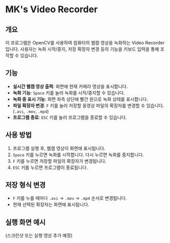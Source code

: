 # MK's Video Recorder

## 개요
이 프로그램은 OpenCV를 사용하여 컴퓨터의 웹캠 영상을 녹화하는 Video Recorder 입니다. 
사용자는 녹화 시작/중지, 저장 확장자 변경 등의 기능을 키보드 입력을 통해 조작할 수 있습니다.

## 기능
- **실시간 웹캠 영상 출력**: 화면에 현재 카메라 영상을 표시합니다.
- **녹화 기능**: `Space` 키를 눌러 녹화를 시작/중지할 수 있습니다.
- **녹화 중 표시 기능**: 화면 좌측 상단에 빨간 원으로 녹화 상태를 표시합니다.
- **파일 확장자 변경**: `F` 키를 눌러 저장할 동영상 파일의 확장자를 변경할 수 있습니다. (`.avi`, `.mov`, `.mp4`)
- **프로그램 종료**: `ESC` 키를 눌러 프로그램을 종료할 수 있습니다.

## 사용 방법
1. 프로그램 실행 후, 웹캠 영상이 화면에 표시됩니다.
2. `Space` 키를 누르면 녹화를 시작합니다. 다시 누르면 녹화를 중지합니다.
3. `F` 키를 누르면 저장할 파일의 확장자가 변경됩니다.
4. `ESC` 키를 누르면 프로그램이 종료됩니다.

## 저장 형식 변경
- `F` 키를 누를 때마다 `.avi` → `.mov` → `.mp4` 순서로 변경됩니다.
- 현재 선택된 확장자는 화면에 표시됩니다.

## 실행 화면 예시
(스크린샷 또는 실행 영상 추가 예정)

